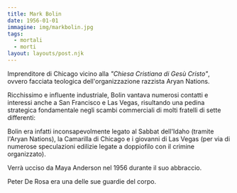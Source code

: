 ```yaml
---
title: Mark Bolin
date: 1956-01-01
immagine: img/markbolin.jpg
tags:
  - mortali
  - morti
layout: layouts/post.njk
---
```


Imprenditore di Chicago vicino alla _"Chiesa Cristiana di Gesù Cristo"_, ovvero facciata teologica dell'organizzazione razzista Aryan Nations.

Ricchissimo e influente industriale, Bolin vantava numerosi contatti e interessi anche a San Francisco e Las Vegas, risultando una pedina strategica fondamentale negli scambi commerciali di molti fratelli di sette differenti:

Bolin era infatti inconsapevolmente legato al Sabbat dell'Idaho (tramite l'Aryan Nations), la Camarilla di Chicago e i giovanni di Las Vegas (per via di numerose speculazioni edilizie legate a doppiofilo con il crimine organizzato).

Verrà ucciso da Maya Anderson nel 1956 durante il suo abbraccio.

Peter De Rosa era una delle sue guardie del corpo.